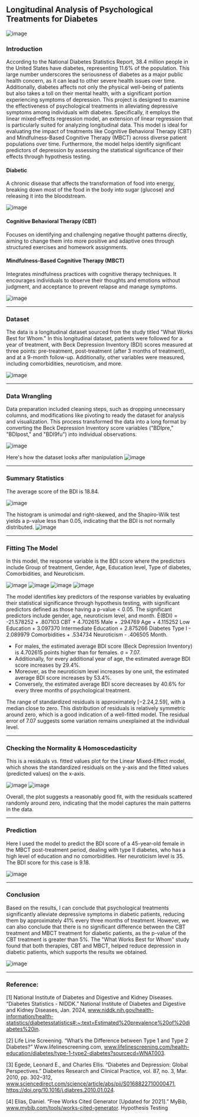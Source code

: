 ## Longitudinal Analysis of Psychological Treatments for Diabetes
![image](https://github.com/user-attachments/assets/1582015f-9f60-48fa-a942-c476758648cc)

### Introduction
According to the National Diabetes Statistics Report, 38.4 million people in the United States have diabetes, representing 11.6% of the population. This large number underscores the seriousness of diabetes as a major public health concern, as it can lead to other severe health issues over time. Additionally, diabetes affects not only the physical well-being of patients but also takes a toll on their mental health, with a significant portion experiencing symptoms of depression.
This project is designed to examine the effectiveness of psychological treatments in alleviating depressive symptoms among individuals with diabetes. Specifically, it employs the linear mixed-effects regression model, an extension of linear regression that is particularly suited for analyzing longitudinal data. This model is ideal for evaluating the impact of treatments like Cognitive Behavioral Therapy (CBT) and Mindfulness-Based Cognitive Therapy (MBCT) across diverse patient populations over time. Furthermore, the model helps identify significant predictors of depression by assessing the statistical significance of their effects through hypothesis testing.

#### Diabetic
A chronic disease that affects the transformation of food into energy, breaking down most of the food in the body into sugar (glucose) and releasing it into the bloodstream.

![image](https://github.com/user-attachments/assets/57773d4a-dd2b-4ed0-a529-0f60014f64e1)

#### Cognitive Behavioral Therapy (CBT)
Focuses on identifying and challenging negative thought patterns directly, aiming to change them into more positive and adaptive ones through structured exercises and homework assignments.

#### Mindfulness-Based Cognitive Therapy (MBCT)
Integrates mindfulness practices with cognitive therapy techniques. It encourages individuals to observe their thoughts and emotions without judgment, and acceptance to prevent relapse and manage symptoms.

![image](https://github.com/user-attachments/assets/647155ba-51b0-4c0d-8ae3-619450dd7620)
_________________________________________________________________________________________________________________________________________________________________________________________________________________________________
### Dataset
The data is a longitudinal dataset sourced from the study titled "What Works Best for Whom." In this longitudinal dataset, patients were followed for a year of treatment, with Beck Depression Inventory (BDI) scores measured at three points: pre-treatment, post-treatment (after 3 months of treatment), and at a 9-month follow-up. Additionally, other variables were measured, including comorbidities, neuroticism, and more. 

![image](https://github.com/user-attachments/assets/6d8a2357-a3e2-46a6-8eb0-e378f6326631)
_________________________________________________________________________________________________________________________________________________________________________________________________________________________________
### Data Wrangling 
Data preparation included cleaning steps, such as dropping unnecessary columns, and modifications like pivoting to ready the dataset for analysis and visualization. This process transformed the data into a long format by converting the Beck Depression Inventory score variables ("BDIpre," "BDIpost," and "BDI9fu") into individual observations.

![image](https://github.com/user-attachments/assets/b7c16a4a-7c13-4747-b00b-1328180e0f34)

Here's how the dataset looks after manipulation
![image](https://github.com/user-attachments/assets/7c98a5cf-2686-4ec9-b4b5-24bf4c3a88ec)

_________________________________________________________________________________________________________________________________________________________________________________________________________________________________
### Summary Statistics 
The average score of the BDI is 18.84.

![image](https://github.com/user-attachments/assets/09947a44-63cd-4883-bcf0-906518fc51e6)

The histogram is unimodal and right-skewed, and the Shapiro-Wilk test yields a p-value less than 0.05, indicating that the BDI is not normally distributed. 
![image](https://github.com/user-attachments/assets/5566a241-98ff-462b-a7b0-52a892bc026e)

_________________________________________________________________________________________________________________________________________________________________________________________________________________________________
### Fitting The Model 
In this model, the response variable is the BDI score where the predictors include Group of treatment, Gender, Age, Education level, Type of diabetes, Comorbidities, and Neuroticism.

![image](https://github.com/user-attachments/assets/41e9701c-bd58-4dcf-9d18-f159046d3622)
![image](https://github.com/user-attachments/assets/567460ea-f395-4f27-a7e9-c05194084f5c)
![image](https://github.com/user-attachments/assets/c1c70b9e-87de-438d-8d23-67f1ef6a0dfe)
![image](https://github.com/user-attachments/assets/2381243b-9221-43b0-b124-9bc20a99b4d3)

The model identifies key predictors of the response variables by evaluating their statistical significance through hypothesis testing, with significant predictors defined as those having a p-value < 0.05. The significant predictors include gender, age, neuroticism level, and month.
Ê(BDI) = -21.578252 + .807103 CBT + 4.702615 Male + .294769 Age + 4.115252 Low Education + 3.097370 Intermediate Education + 2.875266 Diabetes Type I  - 2.089979 Comorbidities + .534734 Neuroticism - .406505 Month.
- For males, the estimated average BDI score (Beck Depression Inventory) is 4.702615 points higher than for females. σ = 7.07. 
- Additionally, for every additional year of age, the estimated average BDI score increases by 29.4%. 
- Moreover, as the neuroticism level increases by one unit, the estimated average BDI score increases by 53.4%.
- Conversely, the estimated average BDI score decreases by 40.6% for every three months of psychological treatment.

The range of standardized residuals is approximately [−2.24,2.59], with a median close to zero. This distribution of residuals is relatively symmetric around zero, which is a good indication of a well-fitted model.
The residual error of 7.07 suggests some variation remains unexplained at the individual level.
_________________________________________________________________________________________________________________________________________________________________________________________________________________________________
### Checking the Normality & Homoscedasticity
This is a residuals vs. fitted values plot for the Linear Mixed-Effect model, which shows the standardized residuals on the y-axis and the fitted values (predicted values) on the x-axis.

![image](https://github.com/user-attachments/assets/e4078b31-6880-4934-ad88-0466cb0fcc4c)
![image](https://github.com/user-attachments/assets/06bf1d55-c2f7-4d3e-a83f-5bb7e360096b)

Overall, the plot suggests a reasonably good fit, with the residuals scattered randomly around zero, indicating that the model captures the main patterns in the data.
_________________________________________________________________________________________________________________________________________________________________________________________________________________________________
### Prediction
Here I used the model to predict the BDI score of a 45-year-old female in the MBCT post-treatment period, dealing with type II diabetes, who has a high level of education and no comorbidities. Her neuroticism level is 35. The BDI score for this case is 9.18.

![image](https://github.com/user-attachments/assets/ef6ef0c3-2962-4802-ae6e-5d27125a9b86)
_________________________________________________________________________________________________________________________________________________________________________________________________________________________________
### Conclusion
Based on the results, I can conclude that psychological treatments significantly alleviate depressive symptoms in diabetic patients, reducing them by approximately 41% every three months of treatment. However, we can also conclude that there is no significant difference between the CBT treatment and MBCT treatment for diabetic patients, as the p-value of the CBT treatment is greater than 5%. The "What Works Best for Whom" study found that both therapies, CBT and MBCT, helped reduce depression in diabetic patients, which supports the results we obtained.

![image](https://github.com/user-attachments/assets/6145f780-ae7f-4eaf-bbe4-c8b18ab0282c)
_________________________________________________________________________________________________________________________________________________________________________________________________________________________________
### Reference:
[1] National Institute of Diabetes and Digestive and Kidney Diseases. “Diabetes Statistics -
NIDDK.” National Institute of Diabetes and Digestive and Kidney Diseases, Jan. 2024,
www.niddk.nih.gov/health-information/health-statistics/diabetesstatistics#:~:text=Estimated%20prevalence%20of%20diabetes%20in.

[2] Life Line Screening. “What’s the Difference between Type 1 and Type 2 Diabetes?”
Www.lifelinescreening.com, www.lifelinescreening.com/health-education/diabetes/type-1-type2-diabetes?sourcecd=WNAT003.

[3] Egede, Leonard E., and Charles Ellis. “Diabetes and Depression: Global Perspectives.”
Diabetes Research and Clinical Practice, vol. 87, no. 3, Mar. 2010, pp. 302–312,
www.sciencedirect.com/science/article/abs/pii/S0168822710000471,
https://doi.org/10.1016/j.diabres.2010.01.024.

[4] Elias, Daniel. “Free Works Cited Generator [Updated for 2021].” MyBib,
www.mybib.com/tools/works-cited-generator.
Hypothesis Testing

